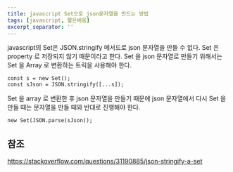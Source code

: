 ```yaml
---
title: javascript Set으로 json문자열을 만드는 방법
tags: [javascript, 짧은배움]
excerpt_separator: ''
---
```

javascript의 Set은 JSON.stringify 메서드로 json 문자열을 만들 수 없다. Set 은 property 로 저장되지 않기 때문이라고 한다. Set 을 json 문자열로 만들기 위해서는 Set 을 Array 로 변환하는 트릭을 사용해야 한다.  

```language-javascript
const s = new Set();
const sJson = JSON.stringify([...s]);
```

Set 을 array 로 변환한 후 json 문자열을 만들기 때문에 json 문자열에서 다시 Set 을 만들 때는 문자열을 만들 때와 반대로 진행해야 한다.

```language-javascript
new Set(JSON.parse(sJson));
```

## 참조

<https://stackoverflow.com/questions/31190885/json-stringify-a-set>
  
